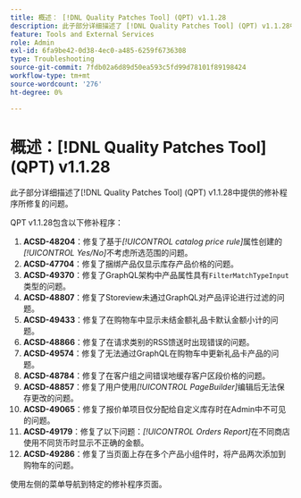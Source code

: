 ```yaml
---
title: 概述： [!DNL Quality Patches Tool] (QPT) v1.1.28
description: 此子部分详细描述了 [!DNL Quality Patches Tool] (QPT) v1.1.28中提供的修补程序所修复的问题。
feature: Tools and External Services
role: Admin
exl-id: 6fa9be42-0d38-4ec0-a485-6259f6736308
type: Troubleshooting
source-git-commit: 7fdb02a6d89d50ea593c5fd99d78101f89198424
workflow-type: tm+mt
source-wordcount: '276'
ht-degree: 0%

---
```


# 概述：[!DNL Quality Patches Tool] (QPT) v1.1.28

此子部分详细描述了[!DNL Quality Patches Tool] (QPT) v1.1.28中提供的修补程序所修复的问题。

QPT v1.1.28包含以下修补程序：

1. **ACSD-48204**：修复了基于&#x200B;*[!UICONTROL catalog price rule]*&#x200B;属性创建的&#x200B;*[!UICONTROL Yes/No]*&#x200B;不考虑所选范围的问题。
1. **ACSD-47704**：修复了捆绑产品仅显示库存产品价格的问题。
1. **ACSD-49370**：修复了GraphQL架构中产品属性具有`FilterMatchTypeInput`类型的问题。
1. **ACSD-48807**：修复了Storeview未通过GraphQL对产品评论进行过滤的问题。
1. **ACSD-49433**：修复了在购物车中显示未结金额礼品卡默认金额小计的问题。
1. **ACSD-48866**：修复了在请求类别的RSS馈送时出现错误的问题。
1. **ACSD-49574**：修复了无法通过GraphQL在购物车中更新礼品卡产品的问题。
1. **ACSD-48784**：修复了在客户组之间错误地缓存客户区段价格的问题。
1. **ACSD-48857**：修复了用户使用&#x200B;*[!UICONTROL PageBuilder]*&#x200B;编辑后无法保存更改的问题。
1. **ACSD-49065**：修复了报价单项目仅分配给自定义库存时在Admin中不可见的问题。
1. **ACSD-49179**：修复了以下问题：*[!UICONTROL Orders Report]*&#x200B;在不同商店使用不同货币时显示不正确的金额。
1. **ACSD-49286**：修复了当页面上存在多个产品小组件时，将产品两次添加到购物车的问题。

使用左侧的菜单导航到特定的修补程序页面。
